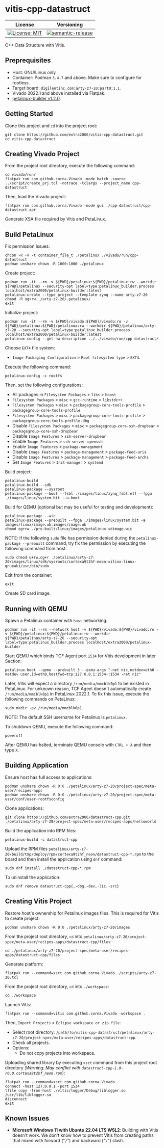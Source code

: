 # vitis-cpp-datastruct

| License | Versioning |
| ------- | ---------- |
| [![License: MIT](https://img.shields.io/badge/License-MIT-yellow.svg)](https://opensource.org/licenses/MIT) | [![semantic-release](https://img.shields.io/badge/%20%20%F0%9F%93%A6%F0%9F%9A%80-semantic--release-e10079.svg)](https://github.com/semantic-release/semantic-release) |

C++ Data Structure with Vitis.


## Preprequisites

* Host: GNU/Linux only
* Container: Podman `3.4.7` and above. Make sure to configure for rootless.
* Target board: `digilentinc.com:arty-z7-20:part0:1.1`.
* Vivado 2022.1 and above installed via Flatpak.
* [petalinux-builder v1.2.0](https://github.com/extra2000/petalinux-builder).


## Getting Started

Clone this project and `cd` into the project root:
```
git clone https://github.com/extra2000/vitis-cpp-datastruct.git
cd vitis-cpp-datastruct
```


## Creating Vivado Project

From the project root directory, execute the following command:
```
cd vivado/run/
flatpak run com.github.corna.Vivado -mode batch -source ../script/create_prj.tcl -notrace -tclargs --project_name cpp-datastruct
```

Then, load the Vivado project:
```
flatpak run com.github.corna.Vivado -mode gui ./cpp-datastruct/cpp-datastruct.xpr
```

Generate XSA file required by Vitis and PetaLinux.


## Build PetaLinux

Fix permission issues:
```
chcon -R -v -t container_file_t ./petalinux ./vivado/run/cpp-datastruct
podman unshare chown -R 1000:1000 ./petalinux
```

Create project:
```
podman run -it --rm -v ${PWD}/petalinux:${PWD}/petalinux:rw --workdir ${PWD}/petalinux --security-opt label=type:petalinux_builder.process localhost/extra2000/petalinux-builder:latest
petalinux-create --type project --template zynq --name arty-z7-20
chmod -R og+rw ./arty-z7-20/.petalinux/
exit
```

Initialize project:
```
podman run -it --rm -v ${PWD}/vivado:${PWD}/vivado:ro -v ${PWD}/petalinux:${PWD}/petalinux:rw --workdir ${PWD}/petalinux/arty-z7-20 --security-opt label=type:petalinux_builder.process localhost/extra2000/petalinux-builder:latest
petalinux-config --get-hw-description ../../vivado/run/cpp-datastruct/
```

Choose `EXT4` file system:
* `Image Packaging Configuration` > `Root filesystem type` > `EXT4`.

Execute the following command:
```
petalinux-config -c rootfs
```

Then, set the following configurations:
* All packages in `Filesystem Packages` > `libs` > `boost`
* `Filesystem Packages` > `misc` > `gcc-runtime` > `libstdc++`
* `Filesystem Packages` > `misc` > `packagegroup-core-tools-profile` > `packagegroup-core-tools-profile`
* `Filesystem Packages` > `misc` > `packagegroup-core-tools-profile` > `packagegroup-core-tools-profile-dbg`
* Disable `Filesystem Packages` > `misc` > `packagegroup-core-ssh-dropbear` > `packagegroup-core-ssh-dropbear`
* Disable `Image Features` > `ssh-server-dropbear`
* Enable `Image Features` > `ssh-server-openssh`
* Enable `Image Features` > `package-management`
* Disable `Image Features` > `package-management` > `package-feed-uris`
* Disable `Image Features` > `package-management` > `package-feed-archs`
* Set `Image Features` > `Init-manager` > `systemd`

Build project:
```
petalinux-build
petalinux-build --sdk
petalinux-package --sysroot
petalinux-package --boot --fsbl ./images/linux/zynq_fsbl.elf --fpga ./images/linux/system.bit --u-boot
```

Build for QEMU (optional but may be useful for testing and development):
```
petalinux-package --wic
petalinux-package --prebuilt --fpga ./images/linux/system.bit -a images/linux/image.ub:images/image.ub
chmod og+rw ./pre-built/linux/images/petalinux-sdimage.wic
```

NOTE: If the following `sudo` file has permission denied during the `petalinux-package --prebuilt` command, try fix the permission by executing the following command from host:
```
sudo chmod u+rw,og+r ./petalinux/arty-z7-20/images/linux/sdk/sysroots/cortexa9t2hf-neon-xilinx-linux-gnueabi/usr/bin/sudo
```

Exit from the container:
```
exit
```

Create SD card image.


## Running with QEMU

Spawn a Petalinux container with `host` networking:
```
podman run -it --rm --network host -v ${PWD}/vivado:${PWD}/vivado:ro -v ${PWD}/petalinux:${PWD}/petalinux:rw --workdir ${PWD}/petalinux/arty-z7-20 --security-opt label=type:petalinux_builder.process localhost/extra2000/petalinux-builder
```

Start QEMU which binds TCF Agent port `1534` for Vitis development in later Section:
```
petalinux-boot --qemu --prebuilt 3 --qemu-args "-net nic,netdev=eth0 -netdev user,id=eth0,hostfwd=tcp:127.0.0.1:1534-:1534 -net nic"
```

Later, Vitis will expect a directory `/run/media/mmcblk0p1` to be existed in PetaLinux. For unknown reason, TCF Agent doesn't automatically create `/run/media/mmcblk0p1` in PetaLinux 2022.1. To fix this issue, execute the following commands on PetaLinux:
```
sudo mkdir -pv /run/media/mmcblk0p1
```

NOTE: The default SSH username for Petalinux is `petalinux`.

To shutdown QEMU, execute the following command:
```
poweroff
```

After QEMU has halted, terminate QEMU console with `CTRL + A` and then type `X`.


## Building Application

Ensure host has full access to applications:
```
podman unshare chown -R 0:0 ./petalinux/arty-z7-20/project-spec/meta-user/recipes-apps
podman unshare chown -R 0:0 ./petalinux/arty-z7-20/project-spec/meta-user/conf/user-rootfsconfig
```

Clone applications:
```
git clone https://github.com/extra2000/datastruct-cpp.git ./petalinux/arty-z7-20/project-spec/meta-user/recipes-apps/helloworld
```

Build the application into RPM files:
```
petalinux-build -c datastruct-cpp
```

Upload the RPM files `petalinux/arty-z7-20/build/tmp/deploy/rpm/cortexa9t2hf_neon/datastruct-cpp-*.rpm` to the board and then install the application using `dnf` command:
```
sudo dnf install ./datastruct-cpp-*.rpm
```

To uninstall the application:
```
sudo dnf remove datastruct-cpp{,-dbg,-dev,-lic,-src}
```


## Creating Vitis Project

Restore host's ownership for Petalinux images files. This is required for Vitis to create project:
```
podman unshare chown -R 0:0 ./petalinux/arty-z7-20/images
```

From the project root directory, `cd` into `petalinux/arty-z7-20/project-spec/meta-user/recipes-apps/datastruct-cpp/files`:
```
cd ./petalinux/arty-z7-20/project-spec/meta-user/recipes-apps/datastruct-cpp/files
```

Generate platform:
```
flatpak run --command=xsct com.github.corna.Vivado ./scripts/arty-z7-20.tcl
```

From the project root directory, `cd` into `./workspace`:
```
cd ./workspace
```

Launch Vitis:
```
flatpak run --command=vitis com.github.corna.Vivado -workspace .
```

Then, `Import Projects` > `Eclipse workspace or zip file`:
* Select root directory: `/path/to/vitis-cpp-datastruct/petalinux/arty-z7-20/project-spec/meta-user/recipes-apps/datastruct-cpp`.
* Check all projects.
* Options:
    * Do not copy projects into workspace.

Uploading shared library by executing `xsct` command from this project root directory (*Warning: May conflict with `datastruct-cpp-1.0-r0.0.cortexa9t2hf_neon.rpm`*):
```
flatpak run --command=xsct com.github.corna.Vivado
connect -host 127.0.0.1 -port 1534
tfile copy -from-host ./vitis/logger/Debug/liblogger.so /usr/lib/liblogger.so
disconnect
exit
```


## Known Issues

* **Microsoft Windows 11 with Ubuntu 22.04 LTS WSL2**: Building with Vitis doesn't work. We don't know how to prevent Vitis from creating paths that mixed with forward ("`/`") and backward ("`\`") slash.
